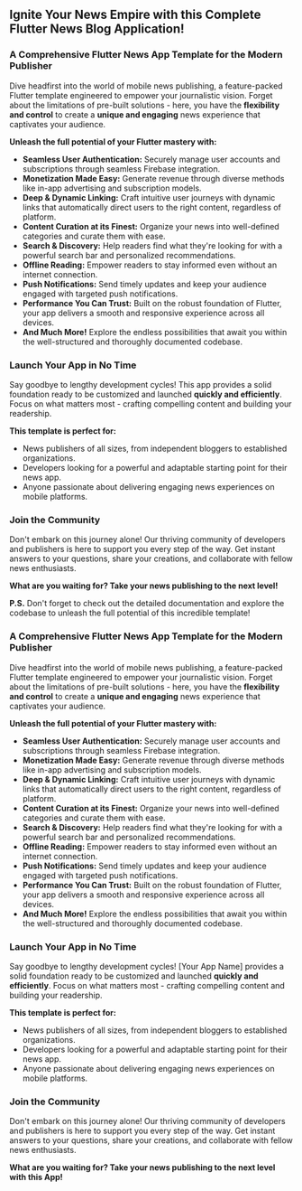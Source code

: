 ##  Ignite Your News Empire with this Complete Flutter News Blog Application! 

###  A Comprehensive Flutter News App Template for the Modern Publisher

Dive headfirst into the world of mobile news publishing, a feature-packed Flutter template engineered to empower your journalistic vision. Forget about the limitations of pre-built solutions - here, you have the **flexibility and control** to create a **unique and engaging** news experience that captivates your audience.

**Unleash the full potential of your Flutter mastery with:**

* **Seamless User Authentication:** Securely manage user accounts and subscriptions through seamless Firebase integration.
* **Monetization Made Easy:** Generate revenue through diverse methods like in-app advertising and subscription models.
* **Deep & Dynamic Linking:** Craft intuitive user journeys with dynamic links that automatically direct users to the right content, regardless of platform.
* **Content Curation at its Finest:** Organize your news into well-defined categories and curate them with ease.
* **Search & Discovery:** Help readers find what they're looking for with a powerful search bar and personalized recommendations.
* **Offline Reading:** Empower readers to stay informed even without an internet connection.
* **Push Notifications:** Send timely updates and keep your audience engaged with targeted push notifications.
* **Performance You Can Trust:** Built on the robust foundation of Flutter, your app delivers a smooth and responsive experience across all devices.
* **And Much More!** Explore the endless possibilities that await you within the well-structured and thoroughly documented codebase.

###  Launch Your App in No Time

Say goodbye to lengthy development cycles! This app provides a solid foundation ready to be customized and launched **quickly and efficiently**. Focus on what matters most - crafting compelling content and building your readership.

**This template is perfect for:**

* News publishers of all sizes, from independent bloggers to established organizations.
* Developers looking for a powerful and adaptable starting point for their news app.
* Anyone passionate about delivering engaging news experiences on mobile platforms.

###  Join the Community

Don't embark on this journey alone! Our thriving community of developers and publishers is here to support you every step of the way. Get instant answers to your questions, share your creations, and collaborate with fellow news enthusiasts.

**What are you waiting for? Take your news publishing to the next level!**

**P.S.** Don't forget to check out the detailed documentation and explore the codebase to unleash the full potential of this incredible template!

###  A Comprehensive Flutter News App Template for the Modern Publisher

Dive headfirst into the world of mobile news publishing, a feature-packed Flutter template engineered to empower your journalistic vision. Forget about the limitations of pre-built solutions - here, you have the **flexibility and control** to create a **unique and engaging** news experience that captivates your audience.

**Unleash the full potential of your Flutter mastery with:**

* **Seamless User Authentication:** Securely manage user accounts and subscriptions through seamless Firebase integration.
* **Monetization Made Easy:** Generate revenue through diverse methods like in-app advertising and subscription models.
* **Deep & Dynamic Linking:** Craft intuitive user journeys with dynamic links that automatically direct users to the right content, regardless of platform.
* **Content Curation at its Finest:** Organize your news into well-defined categories and curate them with ease.
* **Search & Discovery:** Help readers find what they're looking for with a powerful search bar and personalized recommendations.
* **Offline Reading:** Empower readers to stay informed even without an internet connection.
* **Push Notifications:** Send timely updates and keep your audience engaged with targeted push notifications.
* **Performance You Can Trust:** Built on the robust foundation of Flutter, your app delivers a smooth and responsive experience across all devices.
* **And Much More!** Explore the endless possibilities that await you within the well-structured and thoroughly documented codebase.

###  Launch Your App in No Time

Say goodbye to lengthy development cycles! [Your App Name] provides a solid foundation ready to be customized and launched **quickly and efficiently**. Focus on what matters most - crafting compelling content and building your readership.

**This template is perfect for:**

* News publishers of all sizes, from independent bloggers to established organizations.
* Developers looking for a powerful and adaptable starting point for their news app.
* Anyone passionate about delivering engaging news experiences on mobile platforms.

###  Join the Community

Don't embark on this journey alone! Our thriving community of developers and publishers is here to support you every step of the way. Get instant answers to your questions, share your creations, and collaborate with fellow news enthusiasts.

**What are you waiting for? Take your news publishing to the next level with this App!**


